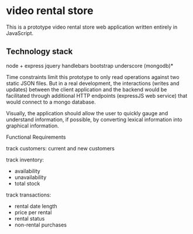 video rental store
==================

This is a prototype video rental store web application written entirely in JavaScript.


Technology stack
----------------

node + express
jquery
handlebars
bootstrap
underscore
(mongodb)*


Time constraints limit this prototype to only read operations against two static JSON files.  But in a real development, the interactions (writes and updates) between the client application and the backend would be facilitated through additional HTTP endpoints (expressJS web service) that would connect to a mongo database.

Visually, the application should allow the user to quickly gauge and understand information, if possible, by converting lexical information into graphical information. 


Functional Requirements


track customers:
current and new customers


track inventory:
* availability
* unavailability
* total stock

track transactions:
* rental date length
* price per rental
* rental status
* non-rental purchases
